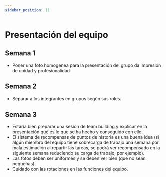 ```yaml
---
sidebar_position: 11
---
```


# Presentación del equipo
## Semana 1
- Poner una foto homogenea para la presentación del grupo da impresión de unidad y profesionalidad

## Semana 2
- Separar a los integrantes en grupos según sus roles.

## Semana 3
- Estaría bien preparar una sesión de team building y explicar en la presentación qué es lo que se ha hecho y conseguido con ello.
- El sistema de recompensas de puntos de historia es una buena idea (si algún miembro del equipo tiene sobrecarga de trabajo una semana por mala estimación al repartir las tareas, se podrá ver recompensado en la siguiente semana reduciendo su carga de trabajo, por ejemplo).
- Las fotos deben ser uniformes y se deben ver bien (que no sean pequeñas).
- Cuidado con las rotaciones en las funciones del equipo. 
